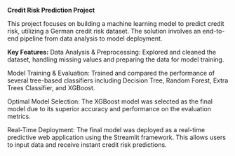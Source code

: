 **Credit Risk Prediction Project**

This project focuses on building a machine learning model to predict credit risk, utilizing a German credit risk dataset. 
The solution involves an end-to-end pipeline from data analysis to model deployment.

**Key Features:**
Data Analysis & Preprocessing: Explored and cleaned the dataset, handling missing values and preparing the data for model training.

Model Training & Evaluation: Trained and compared the performance of several tree-based classifiers including Decision Tree, Random Forest, Extra Trees Classifier, and XGBoost.

Optimal Model Selection: The XGBoost model was selected as the final model due to its superior accuracy and performance on the evaluation metrics.

Real-Time Deployment: The final model was deployed as a real-time predictive web application using the Streamlit framework. 
This allows users to input data and receive instant credit risk predictions.
